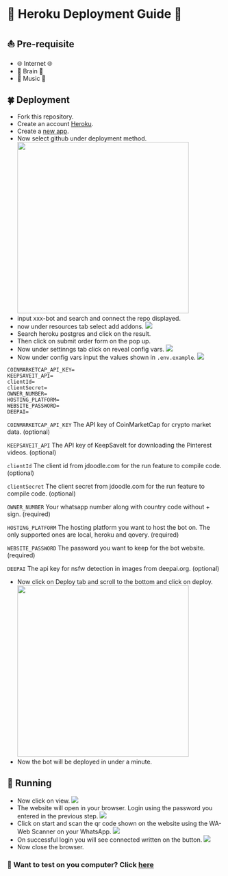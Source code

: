 # 🤖️ Heroku Deployment Guide 🤖️


## ⛵ Pre-requisite
- 🌐️ Internet 🌐️️
- 🧠️ Brain 🧠️
- 🎵️ Music 🎵️


## 🍀 Deployment

- Fork this repository.
- Create an account [Heroku](https://signup.heroku.com/login).
- Create a [new app](https://dashboard.heroku.com/new-app).
- Now select github under deployment method.
<img width = "400px" src='images\connectgithub.png' ></img>
- input xxx-bot and search and connect the repo displayed.
- now under resources tab select add addons.
<img src='images\herokupostgres.png'></img>
- Search heroku postgres and click on the result.
- Then click on submit order form on the pop up.
- Now under settinngs tab click on reveal config vars.
<img src='images\herokuconfigvars.png'></img>
- Now under config vars input the values shown in `.env.example`.
<img src='images\herokuenv.png'></img>


```env
COINMARKETCAP_API_KEY=
KEEPSAVEIT_API=
clientId=
clientSecret=
OWNER_NUMBER=
HOSTING_PLATFORM=
WEBSITE_PASSWORD=
DEEPAI=
```

`COINMARKETCAP_API_KEY` The API key of CoinMarketCap for crypto market data. (optional)

`KEEPSAVEIT_API` The API key of KeepSaveIt for downloading the Pinterest videos. (optional)

`clientId` The client id from jdoodle.com for the run feature to compile code. (optional)

`clientSecret` The client secret from jdoodle.com for the run feature to compile code. (optional)

`OWNER_NUMBER` Your whatsapp number along with country code without + sign. (required)

`HOSTING_PLATFORM` The hosting platform you want to host the bot on. The only supported ones are local, heroku and qovery. (required)

`WEBSITE_PASSWORD` The password you want to keep for the bot website. (required)

`DEEPAI` The api key for nsfw detection in images from deepai.org. (optional)

- Now click on Deploy tab and scroll to the bottom and click on deploy.
<img width = "400px" src='images\deploy.png'></img>
- Now the bot will be deployed in under a minute.



## 🤖 Running

- Now click on view.
<img src='images\viewheroku.png'></img>
- The website will open in your browser. Login using the password you entered in the previous step.
<img src='images\sitelogin.png'></img>
- Click on start and scan the qr code shown on the website using the WA-Web Scanner on your WhatsApp.
<img src='images\scan.png'></img>
- On successful login you will see connected written on the button.
<img src='images\connected.png'></img>
- Now close the browser.


###  🔗 Want to test on you computer? Click [here](self-hosting.md)